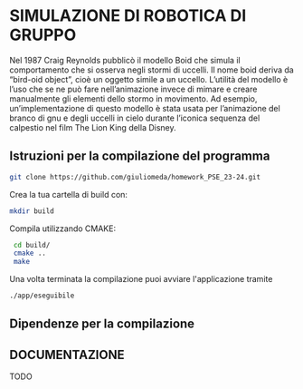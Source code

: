 # SIMULAZIONE DI ROBOTICA DI GRUPPO
Nel 1987 Craig Reynolds pubblicò il modello Boid che simula il comportamento che si osserva
negli stormi di uccelli. Il nome boid deriva da “bird-oid object”, cioè un oggetto simile a un
uccello.
L’utilità del modello è l’uso che se ne può fare nell’animazione invece di mimare e creare
manualmente gli elementi dello stormo in movimento.
Ad esempio, un’implementazione
di questo modello è stata usata per l’animazione del branco di gnu e degli uccelli in cielo
durante l’iconica sequenza del calpestio nel film The Lion King della Disney.

## Istruzioni per la compilazione del programma
```bash
git clone https://github.com/giuliomeda/homework_PSE_23-24.git
```
Crea la tua cartella di build con:
```bash
mkdir build 
```
Compila utilizzando CMAKE:
```bash
 cd build/
 cmake ..
 make
```
Una volta terminata la compilazione puoi avviare l'applicazione tramite 
```bash
./app/eseguibile 
```

## Dipendenze per la compilazione 


## DOCUMENTAZIONE 
TODO